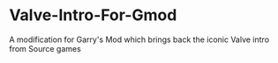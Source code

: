 # Valve-Intro-For-Gmod
A modification for Garry's Mod which brings back the iconic Valve intro from Source games
